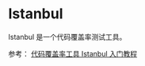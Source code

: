 Istanbul
===

Istanbul 是一个代码覆盖率测试工具。

参考：
[代码覆盖率工具 Istanbul 入门教程](http://www.ruanyifeng.com/blog/2015/06/istanbul.html)